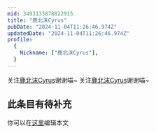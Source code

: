 ```yaml
---
mid: 3493133878822915
title: "鹿北沫Cyrus"
pubDate: "2024-11-04T11:26:46.974Z"
updatedDate: "2024-11-04T11:26:46.974Z"
profile:
  {
    Nickname: ["鹿北沫Cyrus"],
  }
---
```


关注[鹿北沫Cyrus](https://space.bilibili.com/3493133878822915)谢谢喵~ 关注[鹿北沫Cyrus](https://space.bilibili.com/3493133878822915)谢谢喵~

## 此条目有待补充
你可以在[这里](https://github.com/Yuhanawa/VTuber.ICU/edit/master/src/content/v/鹿北沫Cyrus/index.md)编辑本文
